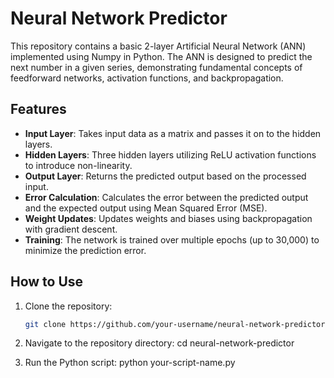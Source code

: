 # Neural Network Predictor

This repository contains a basic 2-layer Artificial Neural Network (ANN) implemented using Numpy in Python. The ANN is designed to predict the next number in a given series, demonstrating fundamental concepts of feedforward networks, activation functions, and backpropagation.

## Features

- **Input Layer**: Takes input data as a matrix and passes it on to the hidden layers.
- **Hidden Layers**: Three hidden layers utilizing ReLU activation functions to introduce non-linearity.
- **Output Layer**: Returns the predicted output based on the processed input.
- **Error Calculation**: Calculates the error between the predicted output and the expected output using Mean Squared Error (MSE).
- **Weight Updates**: Updates weights and biases using backpropagation with gradient descent.
- **Training**: The network is trained over multiple epochs (up to 30,000) to minimize the prediction error.

## How to Use

1. Clone the repository:
   ```bash
   git clone https://github.com/your-username/neural-network-predictor.git
   
2. Navigate to the repository directory:
    cd neural-network-predictor
    
3. Run the Python script:
    python your-script-name.py

